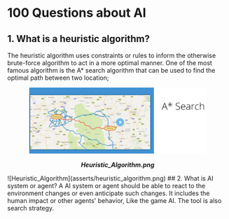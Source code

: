 # 100 Questions about AI
## 1. What is a heuristic algorithm?
The heuristic algorithm uses constraints or rules to inform the otherwise brute-force algorithm to act in a more optimal manner. One of the most famous algorithm is the A* search algorithm that can be used to find the optimal path between two location;
<div align= center>
<img src="asserts/heuristic_algorithm.png" width=80%/>
<p style="font-style:italic; font-weight:bold"> Heuristic_Algorithm.png</p>
</div>
![Heuristic_Algorithm](asserts/heuristic_algorithm.png)
## 2. What is AI system or agent?
A AI system or agent should be able to react to the environment changes or even anticipate such changes. It includes the human impact or other agents' behavior, Like the game AI. The tool is also search strategy.
